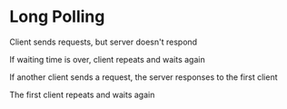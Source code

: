 # Long Polling

Client sends requests, but server doesn't respond

If waiting time is over, client repeats and waits again

If another client sends a request, the server responses to the first client

The first client repeats and waits again